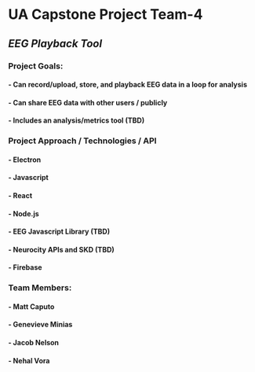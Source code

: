 # UA Capstone Project Team-4

## *EEG Playback Tool*
### Project Goals:
#### - Can record/upload, store, and playback EEG data in a loop for analysis
#### - Can share EEG data with other users / publicly
#### - Includes an analysis/metrics tool (TBD)
### Project Approach / Technologies / API
####  - Electron
####  - Javascript 
####  - React
####  - Node.js
####  - EEG Javascript Library (TBD)
####  - Neurocity APIs and SKD (TBD)
####  - Firebase
### Team Members: 
#### - Matt Caputo 
#### - Genevieve Minias 
#### - Jacob Nelson 
#### - Nehal Vora 
